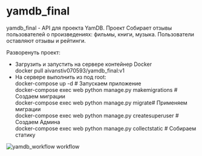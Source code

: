 # yamdb_final
yamdb_final - API для проекта YamDB.
Проект Собирает отзывы пользователей о произведениях: фильмы, книги, музыка. Пользователи оставляют отзывы и рейтинги.

Разворенуть проект:  
- Загрузить и запустить на сервере контейнер Docker  
    docker pull aivanstiv070593/yamdb_final:v1  
- На сервере выполнить из под root:  
    docker-compose up -d # Запускаем приложение  
    docker-compose exec web python manage.py makemigrations # Создаем миграции  
    docker-compose exec web python manage.py migrate# Применяем миграции  
    docker-compose exec web python manage.py createsuperuser # Создаем Админа  
    docker-compose exec web python manage.py collectstatic # Собираем статику

![yamdb_workflow workflow](https://github.com/AIvantsiv070593/yamdb_final/actions/workflows/yamdb_workflow.yml/badge.svg)
